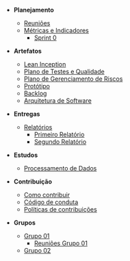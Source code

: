 * **Planejamento**
	* [Reuniões](reunioes/reunioes.md)
	* [Métricas e Indicadores](sprint/metricas.md)
		- [Sprint 0](sprint/sprint_0.md)

* **Artefatos**
	* [Lean Inception](reunioes/lean.md)
	* [Plano de Testes e Qualidade](grupos/grupo_01/plano_de_teste_e_qualidade.md)
	* [Plano de Gerenciamento de Riscos](sprint/plano_gerenciamento_riscos.md)
	* [Protótipo](prototipo/prototipo.md)
	* [Backlog](backlog/backlog.md)
	* [Arquitetura de Software](arquitetura/arquetura.md)

* **Entregas**
	* [Relatórios](relatorio/relatorios.md)
		* [Primeiro Relatório](relatorio/primeiro.md)
		* [Segundo Relatório](relatorio/segundo.md)

* **Estudos**
	* [Processamento de Dados](estudos/dataprocess.md)

* **Contribuição**
	* [Como contribuir](guia_de_contribuicao/como_contribuir.md)
	* [Código de conduta](guia_de_contribuicao/codigo_de_conduta.md)
	* [Políticas de contribuições](guia_de_contribuicao/politicas_de_contribuicao_do_repositorio.md)

* **Grupos**
	* [Grupo 01](grupos/grupo_01)
		* [Reuniões Grupo 01](reunioes_grupo01/reunioes.md)
	* [Grupo 02](grupos/grupo_02)

